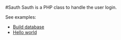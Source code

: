 #Sauth
Sauth is a PHP class to handle the user login.

See examples:
- [Build database](/examples/Prepare_database.md)
- [Hello world](/examples/hello_world.php)
